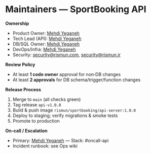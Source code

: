 # Maintainers — SportBooking API

**Ownership**
- Product Owner: [Mehdi Yeganeh](https://github.com/m-yeganeh)
- Tech Lead (API): [Mehdi Yeganeh](https://github.com/m-yeganeh)
- DB/SQL Owner: [Mehdi Yeganeh](https://github.com/m-yeganeh)
- DevOps/Infra: [Mehdi Yeganeh](https://github.com/m-yeganeh)
- Security: security@rismun.com, security@rismun.ir

**Review Policy**
- At least **1 code owner** approval for non‑DB changes
- At least **2 approvals** for DB schema/trigger/function changes

**Release Process**
1. Merge to `main` (all checks green)
2. Tag release `api-v1.0.0`
3. Build & push image `rismun/sportbooking/api-server:1.0.0`
4. Deploy to staging; verify migrations & smoke tests
5. Promote to production

**On‑call / Escalation**
- Primary: [Mehdi Yeganeh](https://github.com/m-yeganeh) — Slack: #oncall-api
- Incident runbook: see Ops wiki
